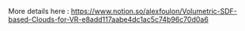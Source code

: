 More details here :
https://www.notion.so/alexfoulon/Volumetric-SDF-based-Clouds-for-VR-e8add117aabe4dc1ac5c74b96c70d0a6
